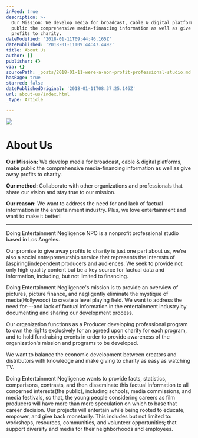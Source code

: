 ```yaml
---
inFeed: true
description: >-
  Our Mission: We develop media for broadcast, cable & digital platforms, make
  public the comprehensive media-financing information as well as give away
  profits to charity.
dateModified: '2018-01-11T09:44:46.165Z'
datePublished: '2018-01-11T09:44:47.449Z'
title: About Us
author: []
publisher: {}
via: {}
sourcePath: _posts/2018-01-11-were-a-non-profit-professional-studio.md
hasPage: true
starred: false
datePublishedOriginal: '2018-01-11T08:37:25.146Z'
url: about-us/index.html
_type: Article

---
```

![](https://the-grid-user-content.s3-us-west-2.amazonaws.com/cbe83806-328c-45fd-9052-18bdd3e91705.jpg)

# About Us

**Our Mission:** We develop media for broadcast, cable & digital platforms, make public the comprehensive media-financing information as well as give away profits to charity.

**Our method:** Collaborate with other organizations and professionals that share our vision and stay true to our mission.

**Our reason:** We want to address the need for and lack of factual information in the entertainment industry. Plus, we love entertainment and want to make it better!

---

Doing Entertainment Negligence NPO is a nonprofit professional studio based in Los Angeles.

Our promise to give away profits to charity is just one part about us, we're also a social entrepreneurship service that represents the interests of \[aspiring\]independent producers and audiences. We seek to provide not only high quality content but be a key source for factual data and information, including, but not limited to financing.

Doing Entertainment Negligence's mission is to provide an overview of pictures, picture finance, and negligently eliminate the mystique of media(Hollywood) to create a level playing field. We want to address the need for---and lack of factual information in the entertainment industry by documenting and sharing our development process.

Our organization functions as a Producer developing professional program to own the rights exclusively for an agreed upon charity for each program, and to hold fundraising events in order to provide awareness of the organization's mission and programs to be developed.

We want to balance the economic development between creators and distributors with knowledge and make giving to charity as easy as watching TV.

Doing Entertainment Negligence wants to provide facts, statistics, comparisons, contrasts, and then disseminate this factual information to all concerned interests(the public), including schools, media commissions, and media festivals, so that, the young people considering careers as film producers will have more than mere speculation on which to base that career decision. Our projects will entertain while being rooted to educate, empower, and give back monetarily. This includes but not limited to: workshops, resources, communities, and volunteer opportunities; that support diversity and media for their neighborhoods and employees.